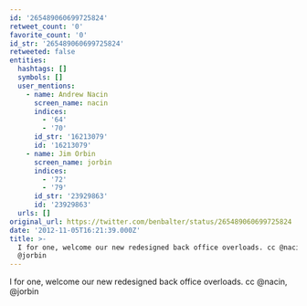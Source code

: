 ```yaml
---
id: '265489060699725824'
retweet_count: '0'
favorite_count: '0'
id_str: '265489060699725824'
retweeted: false
entities:
  hashtags: []
  symbols: []
  user_mentions:
    - name: Andrew Nacin
      screen_name: nacin
      indices:
        - '64'
        - '70'
      id_str: '16213079'
      id: '16213079'
    - name: Jim Orbin
      screen_name: jorbin
      indices:
        - '72'
        - '79'
      id_str: '23929863'
      id: '23929863'
  urls: []
original_url: https://twitter.com/benbalter/status/265489060699725824
date: '2012-11-05T16:21:39.000Z'
title: >-
  I for one, welcome our new redesigned back office overloads. cc @nacin,
  @jorbin
---
```


I for one, welcome our new redesigned back office overloads. cc @nacin, @jorbin